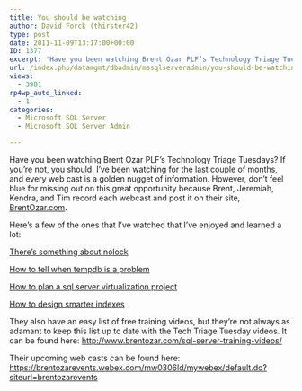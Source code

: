```yaml
---
title: You should be watching
author: David Forck (thirster42)
type: post
date: 2011-11-09T13:17:00+00:00
ID: 1377
excerpt: 'Have you been watching Brent Ozar PLF’s Technology Triage Tuesdays?  If you’re not, you should.  I’ve been watching for the last couple of months, and every web cast is a golden nugget of information.  However, don’t feel blue for missing out on this gr&hellip;'
url: /index.php/datamgmt/dbadmin/mssqlserveradmin/you-should-be-watching/
views:
  - 3981
rp4wp_auto_linked:
  - 1
categories:
  - Microsoft SQL Server
  - Microsoft SQL Server Admin

---
```

Have you been watching Brent Ozar PLF’s Technology Triage Tuesdays? If you’re not, you should. I’ve been watching for the last couple of months, and every web cast is a golden nugget of information. However, don’t feel blue for missing out on this great opportunity because Brent, Jeremiah, Kendra, and Tim record each webcast and post it on their site, [BrentOzar.com][1].

Here’s a few of the ones that I’ve watched that I’ve enjoyed and learned a lot:
  
[There&#8217;s something about nolock][2]
  
[How to tell when tempdb is a problem][3]
  
[How to plan a sql server virtualization project][4]
  
[How to design smarter indexes][5]

They also have an easy list of free training videos, but they’re not always as adamant to keep this list up to date with the Tech Triage Tuesday videos. It can be found here: http://www.brentozar.com/sql-server-training-videos/

Their upcoming web casts can be found here: https://brentozarevents.webex.com/mw0306ld/mywebex/default.do?siteurl=brentozarevents

 [1]: http://www.brentozar.com/
 [2]: http://www.brentozar.com/archive/2011/11/theres-something-about-nolock-webcast-video/
 [3]: http://www.brentozar.com/archive/2011/11/how-tell-when-tempdb-problem-webcast-video/
 [4]: http://www.brentozar.com/archive/2011/09/how-plan-sql-server-virtualization-project/
 [5]: http://www.brentozar.com/archive/2011/09/kendra-little-explains-how-design-smarter-indexes/